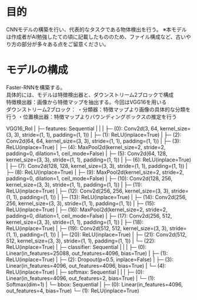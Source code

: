 # 目的
CNNモデルの構築を行い、代表的なタスクである物体検出を行う。
※本モデルは作成者がAI勉強したての頃に記載したもののため、ファイル構成など、古いやり方の部分が多々ある点をご留意ください。

# モデルの構成
Faster-RNNを構築する。<br>
具体的には、モデルは特徴検出器と、ダウンストリーム2ブロックで構成<br>
特徴検出器：画像から特徴マップを抽出する。今回はVGG16を用いる<br>
ダウンストリーム2ブロック：
・分類器：特徴マップより画像の具体的な分類を行う
・位置検出器：特徴マップよりバウンディングボックスの推定を行う

VGG16_RoI
|
├─ features: Sequential
|    |
|    ├─ (0): Conv2d(3, 64, kernel_size=(3, 3), stride=(1, 1), padding=(1, 1))
|    ├─ (1): ReLU(inplace=True)
|    ├─ (2): Conv2d(64, 64, kernel_size=(3, 3), stride=(1, 1), padding=(1, 1))
|    ├─ (3): ReLU(inplace=True)
|    ├─ (4): MaxPool2d(kernel_size=2, stride=2, padding=0, dilation=1, ceil_mode=False)
|    ├─ (5): Conv2d(64, 128, kernel_size=(3, 3), stride=(1, 1), padding=(1, 1))
|    ├─ (6): ReLU(inplace=True)
|    ├─ (7): Conv2d(128, 128, kernel_size=(3, 3), stride=(1, 1), padding=(1, 1))
|    ├─ (8): ReLU(inplace=True)
|    ├─ (9): MaxPool2d(kernel_size=2, stride=2, padding=0, dilation=1, ceil_mode=False)
|    ├─ (10): Conv2d(128, 256, kernel_size=(3, 3), stride=(1, 1), padding=(1, 1))
|    ├─ (11): ReLU(inplace=True)
|    ├─ (12): Conv2d(256, 256, kernel_size=(3, 3), stride=(1, 1), padding=(1, 1))
|    ├─ (13): ReLU(inplace=True)
|    ├─ (14): Conv2d(256, 256, kernel_size=(3, 3), stride=(1, 1), padding=(1, 1))
|    ├─ (15): ReLU(inplace=True)
|    ├─ (16): MaxPool2d(kernel_size=2, stride=2, padding=0, dilation=1, ceil_mode=False)
|    ├─ (17): Conv2d(256, 512, kernel_size=(3, 3), stride=(1, 1), padding=(1, 1))
|    ├─ (18): ReLU(inplace=True)
|    ├─ (19): Conv2d(512, 512, kernel_size=(3, 3), stride=(1, 1), padding=(1, 1))
|    ├─ (20): ReLU(inplace=True)
|    ├─ (21): Conv2d(512, 512, kernel_size=(3, 3), stride=(1, 1), padding=(1, 1))
|    └─ (22): ReLU(inplace=True)
|
├─ classifier: Sequential
|    |
|    ├─ (0): Linear(in_features=25088, out_features=4096, bias=True)
|    ├─ (1): ReLU(inplace=True)
|    ├─ (2): Dropout(p=0.5, inplace=False)
|    ├─ (3): Linear(in_features=4096, out_features=4096, bias=True)
|    └─ (4): ReLU(inplace=True)
|
├─ softmax: Sequential
|    |
|    ├─ (0): Linear(in_features=4096, out_features=2, bias=True)
|    └─ (1): Softmax(dim=1)
|
└─ bbox: Sequential
     |
     ├─ (0): Linear(in_features=4096, out_features=4, bias=True)
     └─ (1): ReLU(inplace=True)

